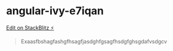 # angular-ivy-e7iqan

[Edit on StackBlitz ⚡️](https://stackblitz.com/edit/angular-ivy-e7iqan)

>Exaasfbshagfashgfhsagfjasdghfgsagfhsdgfghsgdafvsdgcv
